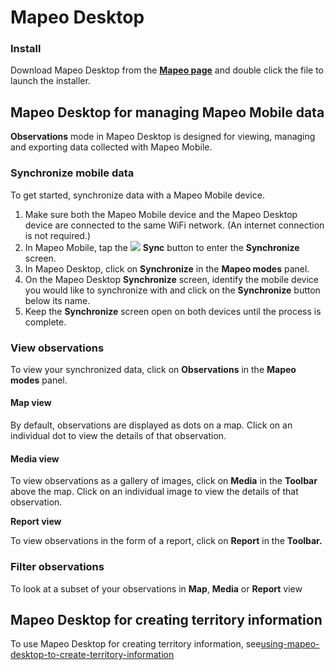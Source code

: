 # Mapeo Desktop

### Install

Download Mapeo Desktop from the [**Mapeo page**](https://docs.mapeo.app) and double click the file to launch the installer.

## Mapeo Desktop for managing Mapeo Mobile data

**Observations** mode in Mapeo Desktop is designed for viewing, managing and exporting data collected with Mapeo Mobile.&#x20;

### Synchronize mobile data

To get started, synchronize data with a Mapeo Mobile device.

1. Make sure both the Mapeo Mobile device and the Mapeo Desktop device are connected to the same WiFi network. (An internet connection is not required.)
2. In Mapeo Mobile, tap the ![](<../.gitbook/assets/app icons\_Sync.png>) **Sync** button to enter the **Synchronize** screen.
3. In Mapeo Desktop, click on **Synchronize** in the **Mapeo modes** panel.
4. On the Mapeo Desktop **Synchronize** screen, identify the mobile device you would like to synchronize with and click on the **Synchronize** button below its name.
5. Keep the **Synchronize** screen open on both devices until the process is complete.

### View observations

To view your synchronized data, click on **Observations** in the **Mapeo modes** panel.&#x20;

#### Map view

By default, observations are displayed as dots on a map. Click on an individual dot to view the details of that observation.

#### Media view

To view observations as a gallery of images, click on **Media** in the **Toolbar** above the map. Click on an individual image to view the details of that observation.

**Report view**

To view observations in the form of a report, click on **Report** in the **Toolbar.**

### **Filter observations**

To look at a subset of your observations in **Map**, **Media** or **Report** view



## Mapeo Desktop for creating territory information

To use Mapeo Desktop for creating territory information, see[using-mapeo-desktop-to-create-territory-information](../reference-guide/mapeo-desktop-1/using-mapeo-desktop-to-create-territory-information/ "mention")

